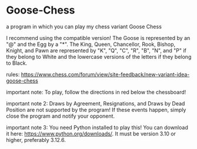 # Goose-Chess
a program in which you can play my chess variant Goose Chess

I recommend using the compatible version! The Goose is represented by an "@" and the Egg by a "*". The King, Queen, Chancellor, Rook, Bishop, Knight, and Pawn are represented by "K", "Q", "C", "R", "B", "N", and "P" if they belong to White and the lowercase versions of the letters if they belong to Black.

rules: https://www.chess.com/forum/view/site-feedback/new-variant-idea-goose-chess

important note: To play, follow the directions in red below the chessboard!

important note 2: Draws by Agreement, Resignations, and Draws by Dead Position are not supported by the program! If these events happen, simply close the program and notify your opponent.

important note 3: You need Python installed to play this! You can download it here: https://www.python.org/downloads/. It must be version 3.10 or higher, preferably 3.12.6.
